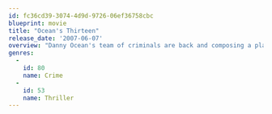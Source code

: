 ```yaml
---
id: fc36cd39-3074-4d9d-9726-06ef36758cbc
blueprint: movie
title: "Ocean's Thirteen"
release_date: '2007-06-07'
overview: "Danny Ocean's team of criminals are back and composing a plan more personal than ever. When ruthless casino owner Willy Bank doublecrosses Reuben Tishkoff, causing a heart attack, Danny Ocean vows that he and his team will do anything to bring down Willy Bank along with everything he's got. Even if it means asking for help from an enemy."
genres:
  -
    id: 80
    name: Crime
  -
    id: 53
    name: Thriller
---
```

